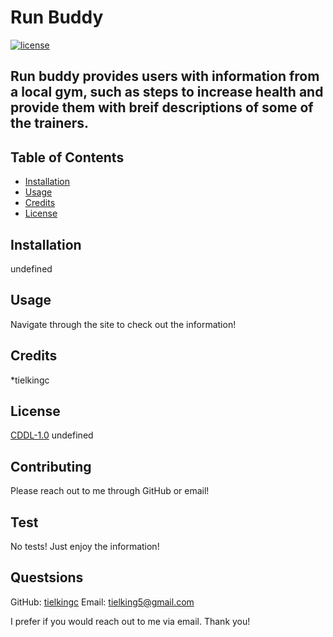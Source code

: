 
  # Run Buddy

  [![license](https://img.shields.io/badge/License-CDDL--1.0-blue)](https://opensource.org/licenses/CDDL-1.0)

  ## Run buddy provides users with information from a local gym, such as steps to increase health and provide them with breif descriptions of some of the trainers.

  ## Table of Contents

  * [Installation](#installation)
  * [Usage](#usage)
  * [Credits](#credits)
  * [License](#license)
  
  ## Installation
  undefined

  ## Usage
  Navigate through the site to check out the information!

  ## Credits
  *tielkingc

  ## License
  [CDDL-1.0](https://opensource.org/licenses/CDDL-1.0)
  undefined

  ## Contributing
  Please reach out to me through GitHub or email!

  ## Test
  No tests! Just enjoy the information!

  ## Questsions
  GitHub: [tielkingc](https://github.com/tielkingc)
  Email: tielking5@gmail.com

  I prefer if you would reach out to me via email. Thank you!
